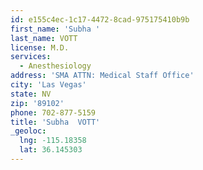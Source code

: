 ```yaml
---
id: e155c4ec-1c17-4472-8cad-975175410b9b
first_name: 'Subha '
last_name: VOTT
license: M.D.
services:
  - Anesthesiology
address: 'SMA ATTN: Medical Staff Office'
city: 'Las Vegas'
state: NV
zip: '89102'
phone: 702-877-5159
title: 'Subha  VOTT'
_geoloc:
  lng: -115.18358
  lat: 36.145303
---
```

